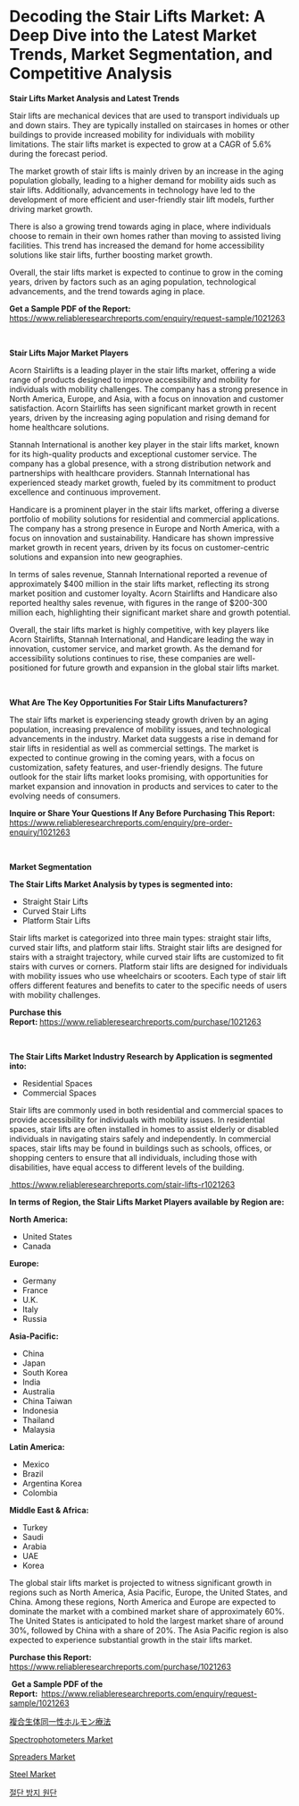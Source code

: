 <p><h1>Decoding the Stair Lifts Market: A Deep Dive into the Latest Market Trends, Market Segmentation, and Competitive Analysis</h1></p><p><strong>Stair Lifts Market Analysis and Latest Trends</strong></p>
<p><p>Stair lifts are mechanical devices that are used to transport individuals up and down stairs. They are typically installed on staircases in homes or other buildings to provide increased mobility for individuals with mobility limitations. The stair lifts market is expected to grow at a CAGR of 5.6% during the forecast period.</p><p>The market growth of stair lifts is mainly driven by an increase in the aging population globally, leading to a higher demand for mobility aids such as stair lifts. Additionally, advancements in technology have led to the development of more efficient and user-friendly stair lift models, further driving market growth. </p><p>There is also a growing trend towards aging in place, where individuals choose to remain in their own homes rather than moving to assisted living facilities. This trend has increased the demand for home accessibility solutions like stair lifts, further boosting market growth.</p><p>Overall, the stair lifts market is expected to continue to grow in the coming years, driven by factors such as an aging population, technological advancements, and the trend towards aging in place.</p></p>
<p><strong>Get a Sample PDF of the Report:&nbsp;</strong> <a href="https://www.reliableresearchreports.com/enquiry/request-sample/1021263">https://www.reliableresearchreports.com/enquiry/request-sample/1021263</a></p>
<p>&nbsp;</p>
<p><strong>Stair Lifts Major Market Players</strong></p>
<p><p>Acorn Stairlifts is a leading player in the stair lifts market, offering a wide range of products designed to improve accessibility and mobility for individuals with mobility challenges. The company has a strong presence in North America, Europe, and Asia, with a focus on innovation and customer satisfaction. Acorn Stairlifts has seen significant market growth in recent years, driven by the increasing aging population and rising demand for home healthcare solutions.</p><p>Stannah International is another key player in the stair lifts market, known for its high-quality products and exceptional customer service. The company has a global presence, with a strong distribution network and partnerships with healthcare providers. Stannah International has experienced steady market growth, fueled by its commitment to product excellence and continuous improvement.</p><p>Handicare is a prominent player in the stair lifts market, offering a diverse portfolio of mobility solutions for residential and commercial applications. The company has a strong presence in Europe and North America, with a focus on innovation and sustainability. Handicare has shown impressive market growth in recent years, driven by its focus on customer-centric solutions and expansion into new geographies.</p><p>In terms of sales revenue, Stannah International reported a revenue of approximately $400 million in the stair lifts market, reflecting its strong market position and customer loyalty. Acorn Stairlifts and Handicare also reported healthy sales revenue, with figures in the range of $200-300 million each, highlighting their significant market share and growth potential.</p><p>Overall, the stair lifts market is highly competitive, with key players like Acorn Stairlifts, Stannah International, and Handicare leading the way in innovation, customer service, and market growth. As the demand for accessibility solutions continues to rise, these companies are well-positioned for future growth and expansion in the global stair lifts market.</p></p>
<p>&nbsp;</p>
<p><strong>What Are The Key Opportunities For Stair Lifts Manufacturers?</strong></p>
<p><p>The stair lifts market is experiencing steady growth driven by an aging population, increasing prevalence of mobility issues, and technological advancements in the industry. Market data suggests a rise in demand for stair lifts in residential as well as commercial settings. The market is expected to continue growing in the coming years, with a focus on customization, safety features, and user-friendly designs. The future outlook for the stair lifts market looks promising, with opportunities for market expansion and innovation in products and services to cater to the evolving needs of consumers.</p></p>
<p><strong>Inquire or Share Your Questions If Any Before Purchasing This Report:</strong> <a href="https://www.reliableresearchreports.com/enquiry/pre-order-enquiry/1021263">https://www.reliableresearchreports.com/enquiry/pre-order-enquiry/1021263</a></p>
<p>&nbsp;</p>
<p><strong>Market Segmentation</strong></p>
<p><strong>The Stair Lifts Market Analysis by types is segmented into:</strong></p>
<p><ul><li>Straight Stair Lifts</li><li>Curved Stair Lifts</li><li>Platform Stair Lifts</li></ul></p>
<p><p>Stair lifts market is categorized into three main types: straight stair lifts, curved stair lifts, and platform stair lifts. Straight stair lifts are designed for stairs with a straight trajectory, while curved stair lifts are customized to fit stairs with curves or corners. Platform stair lifts are designed for individuals with mobility issues who use wheelchairs or scooters. Each type of stair lift offers different features and benefits to cater to the specific needs of users with mobility challenges.</p></p>
<p><strong>Purchase this Report:&nbsp;</strong><a href="https://www.reliableresearchreports.com/purchase/1021263">https://www.reliableresearchreports.com/purchase/1021263</a></p>
<p>&nbsp;</p>
<p><strong>The Stair Lifts Market Industry Research by Application is segmented into:</strong></p>
<p><ul><li>Residential Spaces</li><li>Commercial Spaces</li></ul></p>
<p><p>Stair lifts are commonly used in both residential and commercial spaces to provide accessibility for individuals with mobility issues. In residential spaces, stair lifts are often installed in homes to assist elderly or disabled individuals in navigating stairs safely and independently. In commercial spaces, stair lifts may be found in buildings such as schools, offices, or shopping centers to ensure that all individuals, including those with disabilities, have equal access to different levels of the building.</p></p>
<p><a href="https://www.reliableresearchreports.com/stair-lifts-r1021263">&nbsp;https://www.reliableresearchreports.com/stair-lifts-r1021263</a></p>
<p><strong>In terms of Region, the Stair Lifts Market Players available by Region are:</strong></p>
<p>
    <p> <strong> North America: </strong>
        <ul>
            <li>United States</li>
            <li>Canada</li>
        </ul>
        </p> 
    <p> <strong> Europe: </strong>
        <ul>
            <li>Germany</li>
            <li>France</li>
            <li>U.K.</li>
            <li>Italy</li>
            <li>Russia</li>
        </ul>
        </p> 
    <p> <strong> Asia-Pacific: </strong>
        <ul>
            <li>China</li>
            <li>Japan</li>
            <li>South Korea</li>
            <li>India</li>
            <li>Australia</li>
            <li>China Taiwan</li>
            <li>Indonesia</li>
            <li>Thailand</li>
            <li>Malaysia</li>
        </ul>
        </p> 
    <p> <strong> Latin America: </strong>
        <ul>
            <li>Mexico</li>
            <li>Brazil</li>
            <li>Argentina Korea</li>
            <li>Colombia</li>
        </ul>
        </p> 
    <p> <strong> Middle East & Africa: </strong>
        <ul>
            <li>Turkey</li>
            <li>Saudi</li>
            <li>Arabia</li>
            <li>UAE</li>
            <li>Korea</li>
        </ul>
    </p>
    </p>
<p><p>The global stair lifts market is projected to witness significant growth in regions such as North America, Asia Pacific, Europe, the United States, and China. Among these regions, North America and Europe are expected to dominate the market with a combined market share of approximately 60%. The United States is anticipated to hold the largest market share of around 30%, followed by China with a share of 20%. The Asia Pacific region is also expected to experience substantial growth in the stair lifts market.</p></p>
<p><strong>Purchase this Report: </strong><a href="https://www.reliableresearchreports.com/purchase/1021263">https://www.reliableresearchreports.com/purchase/1021263</a></p>
<p>&nbsp;<strong>Get a Sample PDF of the Report:&nbsp;&nbsp;</strong><a href="https://www.reliableresearchreports.com/enquiry/request-sample/1021263">https://www.reliableresearchreports.com/enquiry/request-sample/1021263</a></p>
<p><strong></strong></p>
<p><p><a href="https://github.com/ReganWisoky2023/Market-Research-Report-List-1/blob/main/965116628721.md">複合生体同一性ホルモン療法</a></p><p><a href="https://github.com/beatblasta/Market-Research-Report-List-2/blob/main/spectrophotometers-market.md">Spectrophotometers Market</a></p><p><a href="https://github.com/shotows/Market-Research-Report-List-2/blob/main/spreaders-market.md">Spreaders Market</a></p><p><a href="https://issuu.com/reportprime-2/docs/steel-market-size-2030.pptx">Steel Market</a></p><p><a href="https://github.com/Penelolack456456/Market-Research-Report-List-1/blob/main/777921626308.md">절단 방지 원단</a></p></p>